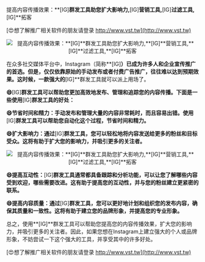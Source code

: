 提高内容传播效果：**[IG]**群发工具助您扩大影响力,**[IG]**营销工具,**[IG]**过滤工具,**[IG]**拓客

[😍想了解推广相关软件的朋友请登录 http://www.vst.tw](http://www.vst.tw)

 <center><img src="https://vst.tw/MP4/tuiguang/png/0.png" alt="提高内容传播效果：**[IG]**群发工具助您扩大影响力,**[IG]**营销工具,**[IG]**过滤工具,**[IG]**拓客"></center>

在众多社交媒体平台中，Instagram（简称**[IG]**）已成为许多人和企业宣传推广的首选。但是，仅仅依靠原始的手动发布或者付费广告推广，往往难以达到预期效果。这时候，一款强大的**[IG]**群发工具就可以派上用场了。

**😄**[IG]**群发工具可以帮助您更加高效地发布、管理和追踪您的内容传播。下面是一些使用**[IG]**群发工具的好处：**

**😄节省时间和精力：手动发布和管理大量的内容非常耗时，而且容易出错。使用**[IG]**群发工具可以帮助您自动化这个过程，节省时间和精力。**

**😄扩大影响力：通过**[IG]**群发工具，您可以轻松地将内容发送给更多的粉丝和目标受众。这将有助于扩大您的影响力，并吸引更多的关注者。**

 <center><img src="https://vst.tw/MP4/tuiguang/png/4.png" alt="提高内容传播效果：**[IG]**群发工具助您扩大影响力,**[IG]**营销工具,**[IG]**过滤工具,**[IG]**拓客"></center>

**😄提高互动性：**[IG]**群发工具通常都具备跟踪和分析功能，可以让您了解哪些内容受到欢迎，哪些需要改进。这有助于提高您的互动性，并与您的粉丝建立更紧密的联系。**

**😄提高内容质量：通过**[IG]**群发工具，您可以更好地计划和组织您的发布内容，确保其质量和一致性。这将有助于建立您的品牌形象，并提高您的专业形象。**

总之，使用**[IG]**群发工具可以帮助您提高您的内容传播效果，扩大您的影响力，并吸引更多的关注者。因此，如果您想在Instagram上建立强大的个人或品牌形象，不妨尝试一下这个强大的工具，并享受其中的许多好处。

[😍想了解推广相关软件的朋友请登录 http://www.vst.tw](http://www.vst.tw)



